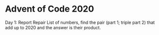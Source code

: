 # Advent of Code 2020

Day 1: Report Repair
List of numbers, find the pair (part 1; triple part 2) that add up to 2020 and the answer is their product.

